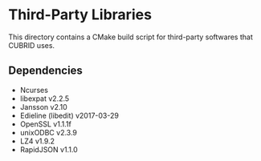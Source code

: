 # Third-Party Libraries

This directory contains a CMake build script for third-party softwares that CUBRID uses.

## Dependencies

- Ncurses
- libexpat v2.2.5
- Jansson v2.10
- Edieline (libedit) v2017-03-29
- OpenSSL v1.1.1f
- unixODBC v2.3.9
- LZ4 v1.9.2
- RapidJSON v1.1.0
